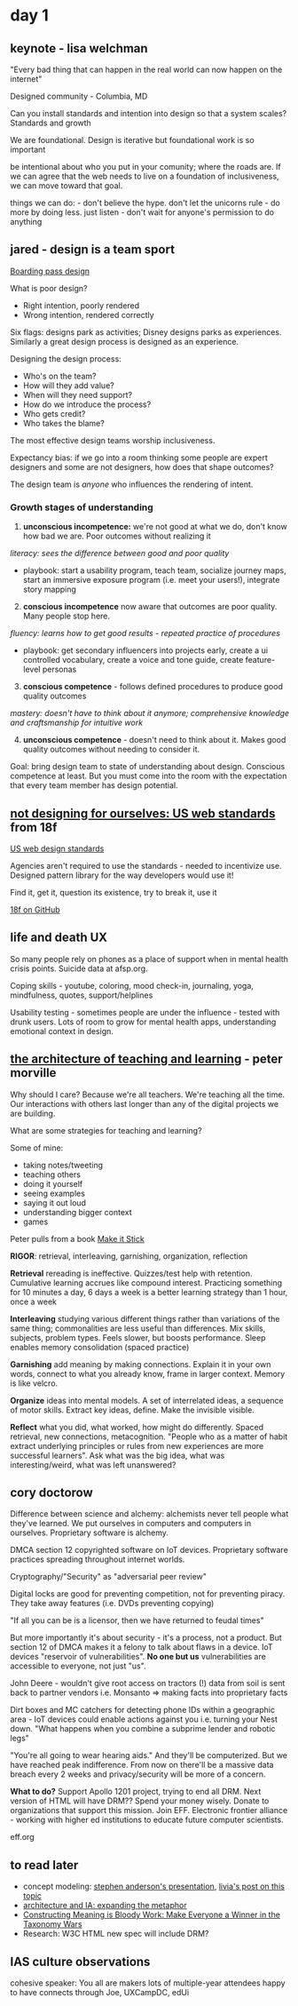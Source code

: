 # day 1 

## keynote - lisa welchman

"Every bad thing that can happen in the real world can now happen on the internet"

Designed community - Columbia, MD

Can you install standards and intention into design so that a system scales? Standards and growth

We are foundational. Design is iterative but foundational work is so important

be intentional about who you put in your comunity; where the roads are. If we can agree that the web needs to live on a foundation of inclusiveness, we can move toward that goal.

things we can do: 
    - don't believe the hype. don't let the unicorns rule
    - do more by doing less. just listen
    - don't wait for anyone's permission to do anything

## jared - design is a team sport

[Boarding pass design](http://passfail.squarespace.com/)

What is poor design?

 - Right intention, poorly rendered
 - Wrong intention, rendered correctly

Six flags: designs park as activities; Disney designs parks as experiences. Similarly a great design process is designed as an experience.

Designing the design process:

 - Who's on the team?
 - How will they add value?
 - When will they need support?
 - How do we introduce the process?
 - Who gets credit?
 - Who takes the blame?

The most effective design teams worship inclusiveness.

Expectancy bias: if we go into a room thinking some people are expert designers and some are not designers, how does that shape outcomes? 

The design team is *anyone* who influences the rendering of intent.

### Growth stages of understanding
 1. **unconscious incompetence:** we're not good at what we do, don't know how bad we are. Poor outcomes without realizing it
 
 *literacy: sees the difference between good and poor quality* 

  - playbook: start a usability program, teach team, socialize journey maps, start an immersive exposure program (i.e. meet your users!), integrate story mapping

 2. **conscious incompetence** now aware that outcomes are poor quality. Many people stop here.
 
 *fluency: learns how to get good results - repeated practice of procedures*

 - playbook: get secondary influencers into projects early, create a ui controlled vocabulary, create a voice and tone guide, create feature-level personas

 3. **conscious competence** - follows defined procedures to produce good quality outcomes
 
 *mastery: doesn't have to think about it anymore; comprehensive knowledge and craftsmanship for intuitive work*

 4. **unconscious competence** - doesn't need to think about it. Makes good quality outcomes without needing to consider it.

Goal: bring design team to state of understanding about design. Conscious competence at least. But you must come into the room with the expectation that every team member has design potential.

## [not designing for ourselves: US web standards](https://github.com/18F/wds-ia-summit-presentation) from 18f

[US web design standards](https://standards.usa.gov/)

Agencies aren't required to use the standards - needed to incentivize use. Designed pattern library for the way developers would use it!

Find it, get it, question its existence, try to break it, use it

[18f on GitHub](http://github.com/18f)

## life and death UX

So many people rely on phones as a place of support when in mental health crisis points. Suicide data at afsp.org.

Coping skills - youtube, coloring, mood check-in, journaling, yoga, mindfulness, quotes, support/helplines

Usability testing - sometimes people are under the influence - tested with drunk users. Lots of room to grow for mental health apps, understanding emotional context in design.

## [the architecture of teaching and learning](http://www.slideshare.net/morville/the-architecture-of-teaching-learning-atl) - peter morville

Why should I care? Because we're all teachers. We're teaching all the time. Our interactions with others last longer than any of the digital projects we are building.

What are some strategies for teaching and learning?

Some of mine:
 - taking notes/tweeting
 - teaching others
 - doing it yourself
 - seeing examples
 - saying it out loud
 - understanding bigger context
 - games

Peter pulls from a book [Make it Stick](http://www.amazon.com/Make-Stick-Science-Successful-Learning/dp/0674729013)

**RIGOR**: retrieval, interleaving, garnishing, organization, reflection

**Retrieval** rereading is ineffective. Quizzes/test help with retention. Cumulative learning accrues like compound interest. Practicing something for 10 minutes a day, 6 days a week is a better learning strategy than 1 hour, once a week

**Interleaving** studying various different things rather than variations of the same thing; commonalities are less useful than differences. Mix skills, subjects, problem types. Feels slower, but boosts performance. Sleep enables memory consolidation (spaced practice)

**Garnishing** add meaning by making connections. Explain it in your own words, connect to what you already know, frame in larger context. Memory is like velcro.

**Organize** ideas into mental models. A set of interrelated ideas, a sequence of motor skills. Extract key ideas, define. Make the invisible visible.

**Reflect** what you did, what worked, how might do differently. Spaced retrieval, new connections, metacognition. "People who as a matter of habit extract underlying principles or rules from new experiences are more successful learners". Ask what was the big idea, what was interesting/weird, what was left unanswered?

## cory doctorow

Difference between science and alchemy: alchemists never tell people what they've learned. We put ourselves in computers and computers in ourselves. Proprietary software is alchemy. 

DMCA section 12 copyrighted software on IoT devices. Proprietary software practices spreading throughout internet worlds.

Cryptography/"Security" as "adversarial peer review"

Digital locks are good for preventing competition, not for preventing piracy. They take away features (i.e. DVDs preventing copying)

"If all you can be is a licensor, then we have returned to feudal times"

But more importantly it's about security - it's a process, not a product. But section 12 of DMCA makes it a felony to talk about flaws in a device. IoT devices "reservoir of vulnerabilities". **No one but us** vulnerabilities are accessible to everyone, not just "us".

John Deere - wouldn't give root access on tractors (!) data from soil is sent back to partner vendors i.e. Monsanto => making facts into proprietary facts

Dirt boxes and MC catchers for detecting phone IDs within a geographic area - IoT devices could enable actions against you i.e. turning your Nest down. "What happens when you combine a subprime lender and robotic legs"

"You're all going to wear hearing aids." And they'll be computerized. But we have reached peak indifference. From now on there'll be a massive data breach every 2 weeks and privacy/security will be more of a concern.

**What to do?** Support Apollo 1201 project, trying to end all DRM. Next version of HTML will have DRM?? Spend your money wisely. Donate to organizations that support this mission. Join EFF. Electronic frontier alliance - working with higher ed institutions to educate future computer scientists.

eff.org

## to read later

 - concept modeling: [stephen anderson's presentation](http://www.slideshare.net/stephenpa/place-in-space-aka-how-to-design-a-concept-model), [livia's post on this topic](http://livialabate.com/says/concept-modeling-is-hard/)
 - [architecture and IA: expanding the metaphor](http://www.slideshare.net/jduverneay/architecture-ia-expanding-the-metaphor-ia-summit-2016)
 - [Constructing Meaning is Bloody Work: Make Everyone a Winner in the Taxonomy Wars](http://www.slideshare.net/wendywoowho/constructing-meaning-is-bloody-work-make-everyone-a-winner-in-the-taxonomy-wars-61753889)
 - Research: W3C HTML new spec will include DRM?

## IAS culture observations

cohesive
speaker: You all are makers
lots of multiple-year attendees
happy to have connects through Joe, UXCampDC, edUi